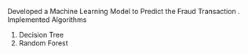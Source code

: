Developed a Machine Learning Model to Predict the Fraud Transaction .
Implemented Algorithms
1. Decision Tree
2. Random Forest
